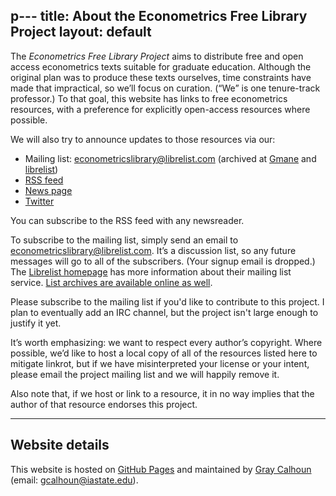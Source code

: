 p---
title: About the Econometrics Free Library Project
layout: default
---

[FDL]: http://www.gnu.org/copyleft/fdl.html
[NC]: http://creativecommons.org/licenses/by-nc-sa/3.0/us/deed.en_US
[NC4]: http://creativecommons.org/licenses/by-nc-nd/4.0


The *Econometrics Free Library Project* aims to distribute free and
open access econometrics texts suitable for graduate
education. Although the original plan was to produce these texts
ourselves, time constraints have made that impractical, so we’ll focus
on curation. (“We” is one tenure-track professor.) To that goal, this
website has links to free econometrics resources, with a preference
for explicitly open-access resources where possible.

We will also try to announce updates to those resources via our:

* Mailing list: <econometricslibrary@librelist.com>
  (archived at [Gmane][a4] and [librelist][a2])
* [RSS feed](/rss.xml)
* [News page](/news)
* [Twitter](https://twitter.com/EconometricsLib)

You can subscribe to the RSS feed with any newsreader.

To subscribe to the mailing list, simply send an email to
<econometricslibrary@librelist.com>. It’s a discussion list, so any
future messages will go to all of the subscribers. (Your signup email
is dropped.) The [Librelist homepage][a1] has more information about
their mailing list service. [List archives are available online as
well](http://librelist.com/browser/econometricslibrary/).

Please subscribe to the mailing list if you'd like to contribute to
this project. I plan to eventually add an IRC channel, but the project
isn't large enough to justify it yet.

It’s worth emphasizing: we want to respect every author’s
copyright. Where possible, we’d like to host a local copy of all of
the resources listed here to mitigate linkrot, but if we have
misinterpreted your license or your intent, please email the project
mailing list and we will happily remove it.

Also note that, if we host or link to a resource, it in no way implies
that the author of that resource endorses this project.

[a1]: http://librelist.com
[a2]: http://librelist.com/browser/econometricslibrary
[a3]: https://github.com/EconometricsLibrary
[a4]: http://dir.gmane.org/gmane.science.economics.econometricslibrary

<hr />

Website details
---------------

This website is hosted on [GitHub Pages][] and maintained by
[Gray Calhoun][] (email: <gcalhoun@iastate.edu>).

[GitHub Pages]: http://pages.github.com/
[Gray Calhoun]: http://www.econ.iastate.edu/~gcalhoun
